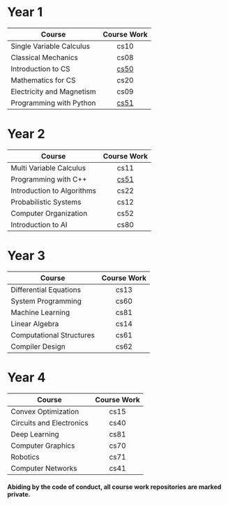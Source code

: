 # Year 1

| Course                         | Course Work                    |
| -------------------------------|:------------------------------:|
| Single Variable Calculus       | cs10                           | 
| Classical Mechanics            | cs08                           | 
| Introduction to CS             | [cs50](../../../cs50)          |
| Mathematics for CS             | cs20                           | 
| Electricity and Magnetism      | cs09                           |  
| Programming with Python        | [cs51](../../../cs21)          | 

# Year 2

| Course                         | Course Work   |
| -------------------------------|:------------------------------:|
| Multi Variable Calculus        | cs11                           |   
| Programming with C++           | [cs51](../../../cs51)          | 
| Introduction to Algorithms     | cs22                           | 
| Probabilistic Systems          | cs12                           |  
| Computer Organization          | cs52                           | 
| Introduction to AI             | cs80                           |   

# Year 3

| Course                         | Course Work   |
| -------------------------------|:-------------:|
| Differential Equations         | cs13          | 
| System Programming             | cs60          | 
| Machine Learning               | cs81          | 
| Linear Algebra                 | cs14          | 
| Computational Structures       | cs61          | 
| Compiler Design                | cs62          | 

# Year 4

| Course                         | Course Work   |
| -------------------------------|:-------------:|
| Convex Optimization            | cs15          | 
| Circuits and Electronics       | cs40          | 
| Deep Learning                  | cs81          | 
| Computer Graphics              | cs70          | 
| Robotics                       | cs71          | 
| Computer Networks              | cs41          | 


#### Abiding by the code of conduct, all course work repositories are marked private.
